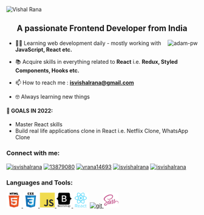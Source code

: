 ![Vishal Rana](https://user-images.githubusercontent.com/60568083/161051242-f162a510-f877-43a7-a4f5-89055c79a356.png)

<h2 align="center">A passionate Frontend Developer from India</h2>

<p><img align="right" src="https://github.com/Adam-pw/Adam-pw/blob/main/animation_500_kxa883sd.gif" alt="adam-pw" /></p>

- 👨‍💻 Learning web development daily - mostly working with **JavaScript, React etc.**

- 📚 Acquire skills in everything related to **React** i.e. **Redux, Styled Components, Hooks etc.**

- 📫 How to reach me : **isvishalrana@gmail.com**

- 🤓 Always learning new things



#### 🎯 GOALS IN 2022:

- Master React skills
- Build real life applications clone in React i.e. Netflix Clone, WhatsApp Clone 

<h3 align="left">Connect with me:</h3>
<p align="left">
<a href="https://linkedin.com/in/isvishalrana" target="blank"><img align="center" src="https://raw.githubusercontent.com/rahuldkjain/github-profile-readme-generator/master/src/images/icons/Social/linked-in-alt.svg" alt="isvishalrana" height="30" width="40" /></a>
<a href="https://stackoverflow.com/users/13879080" target="blank"><img align="center" src="https://raw.githubusercontent.com/rahuldkjain/github-profile-readme-generator/master/src/images/icons/Social/stack-overflow.svg" alt="13879080" height="30" width="40" /></a>
<a href="https://auth.geeksforgeeks.org/user/vrana14693" target="blank"><img align="center" src="https://raw.githubusercontent.com/rahuldkjain/github-profile-readme-generator/master/src/images/icons/Social/geeks-for-geeks.svg" alt="vrana14693" height="30" width="40" /></a>  
  <a href="https://codepen.io/isvishalrana" target="blank"><img align="center" src="https://raw.githubusercontent.com/rahuldkjain/github-profile-readme-generator/master/src/images/icons/Social/codepen.svg" alt="isvishalrana" height="30" width="40" /></a>
<a href="https://twitter.com/isvishalrana" target="blank"><img align="center" src="https://raw.githubusercontent.com/rahuldkjain/github-profile-readme-generator/master/src/images/icons/Social/twitter.svg" alt="isvishalrana" height="30" width="40" /></a>

</p>


<h3 align="left">Languages and Tools:</h3>
 <p align="left"> 
<a href="https://www.w3.org/html/" target="_blank" rel="noreferrer"> <img src="https://raw.githubusercontent.com/devicons/devicon/master/icons/html5/html5-original-wordmark.svg" alt="html5" width="40" height="40"/> </a> 
<a href="https://www.w3schools.com/css/" target="_blank" rel="noreferrer"> <img src="https://raw.githubusercontent.com/devicons/devicon/master/icons/css3/css3-original-wordmark.svg" alt="css3" width="40" height="40"/> </a> </a> 
<a href="https://developer.mozilla.org/en-US/docs/Web/JavaScript" target="_blank" rel="noreferrer"> <img src="https://raw.githubusercontent.com/devicons/devicon/master/icons/javascript/javascript-original.svg" alt="javascript" width="40" height="40"/> </a> <a href="https://reactjs.org/" target="_blank" rel="noreferrer">
<a href="https://getbootstrap.com" target="_blank" rel="noreferrer"> <img src="https://raw.githubusercontent.com/devicons/devicon/master/icons/bootstrap/bootstrap-plain-wordmark.svg" alt="bootstrap" width="40" height="40"/> </a>
<img src="https://raw.githubusercontent.com/devicons/devicon/master/icons/react/react-original-wordmark.svg" alt="react" width="40" height="40"/> </a>
<a href="https://git-scm.com/" target="_blank" rel="noreferrer"> <img src="https://www.vectorlogo.zone/logos/git-scm/git-scm-icon.svg" alt="git" width="40" height="40"/> </a> 
<a href="https://sass-lang.com" target="_blank" rel="noreferrer"> <img src="https://raw.githubusercontent.com/devicons/devicon/master/icons/sass/sass-original.svg" alt="sass" width="40" height="40"/> </a> 
</p>


